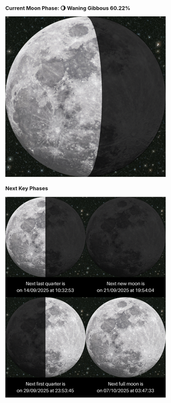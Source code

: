 ### Current Moon Phase: 🌖 Waning Gibbous 60.22%
![Moon Phase](moonphase.png)
### Next Key Phases
![Gallery](gallery.png)